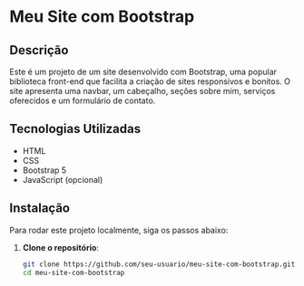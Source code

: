 # Meu Site com Bootstrap

## Descrição

Este é um projeto de um site desenvolvido com Bootstrap, uma popular biblioteca front-end que facilita a criação de sites responsivos e bonitos. O site apresenta uma navbar, um cabeçalho, seções sobre mim, serviços oferecidos e um formulário de contato.

## Tecnologias Utilizadas

- HTML
- CSS
- Bootstrap 5
- JavaScript (opcional)



## Instalação

Para rodar este projeto localmente, siga os passos abaixo:

1. **Clone o repositório**:
   ```bash
   git clone https://github.com/seu-usuario/meu-site-com-bootstrap.git
   cd meu-site-com-bootstrap
